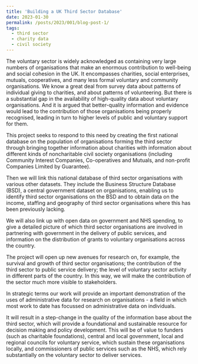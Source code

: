 ```yaml
---
title: 'Building a UK Third Sector Database'
date: 2023-01-30
permalink: /posts/2023/001/blog-post-1/
tags:
  - third sector
  - charity data
  - civil society
---
```


The voluntary sector is widely acknowledged as containing very large numbers of organisations that make an enormous contribution to well-being and social cohesion in the UK. It encompasses charities, social enterprises, mutuals, cooperatives, and many less formal voluntary and community organisations. We know a great deal from survey data about patterns of individual giving to charities, and about patterns of volunteering. But there is a substantial gap in the availability of high-quality data about voluntary organisations. And it is argued that better-quality information and evidence would lead to the contribution of those organisations being properly recognised, leading in turn to higher levels of public and voluntary support for them.

This project seeks to respond to this need by creating the first national database on the population of organisations forming the third sector through bringing together information about charities with information about different kinds of noncharitable civil society organisations (including Community Interest Companies, Co-operatives and Mutuals, and non-profit Companies Limited by Guarantee).

Then we will link this national database of third sector organisations with various other datasets. They include the Business Structure Database (BSD), a central government dataset on organisations, enabling us to identify third sector organisations on the BSD and to obtain data on the income, staffing and geography of third sector organisations where this has been previously lacking.

We will also link up with open data on government and NHS spending, to give a detailed picture of which third sector organisations are involved in partnering with government in the delivery of public services, and information on the distribution of grants to voluntary organisations across the country.

The project will open up new avenues for research on, for example, the survival and growth of third sector organisations; the contribution of the third sector to public service delivery; the level of voluntary sector activity in different parts of the country. In this way, we will make the contribution of the sector much more visible to stakeholders.

In strategic terms our work will provide an important demonstration of the uses of administrative data for research on organisations - a field in which most work to date has focussed on administrative data on individuals.

It will result in a step-change in the quality of the information base about the third sector, which will provide a foundational and sustainable resource for decision making and policy development. This will be of value to funders (such as charitable foundations), central and local government, local and regional councils for voluntary service, which sustain these organisations locally, and commissioners of public services such as the NHS, which rely substantially on the voluntary sector to deliver services.
